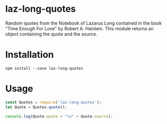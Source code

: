 # laz-long-quotes

Random quotes from the Notebook of Lazarus Long contained in the book "Time Enough For Love" by Robert A. Heinlein. This module returns an object containing the quote and the source.

# Installation

```
npm install --save laz-long-quotes
```

# Usage

```javascript
const Quotes = require('laz-long-quotes');
let Quote = Quotes.quote();

console.log(Quote.quote + "\n" + Quote.source);
```
